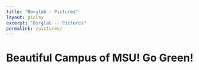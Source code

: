 ```yaml
---
title: "Borglab - Pictures"
layout: piclay
excerpt: "Borglab -- Pictures"
permalink: /pictures/
---
```


# Beautiful Campus of MSU! Go Green!
